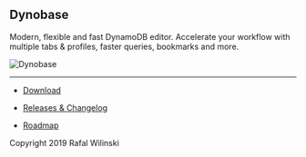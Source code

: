 ## Dynobase

Modern, flexible and fast DynamoDB editor. Accelerate your workflow with multiple tabs & profiles, faster queries, bookmarks and more. 

![Dynobase](https://dynobase.dev/static/dynobase-1119222533ea5fcf9f5156da88404edf.png)

---

- [Download](https://dynobase.dev)

- [Releases & Changelog](https://github.com/RafalWilinski/dynobase/releases)

- [Roadmap](https://github.com/RafalWilinski/dynobase-roadmap)

Copyright 2019 Rafal Wilinski
